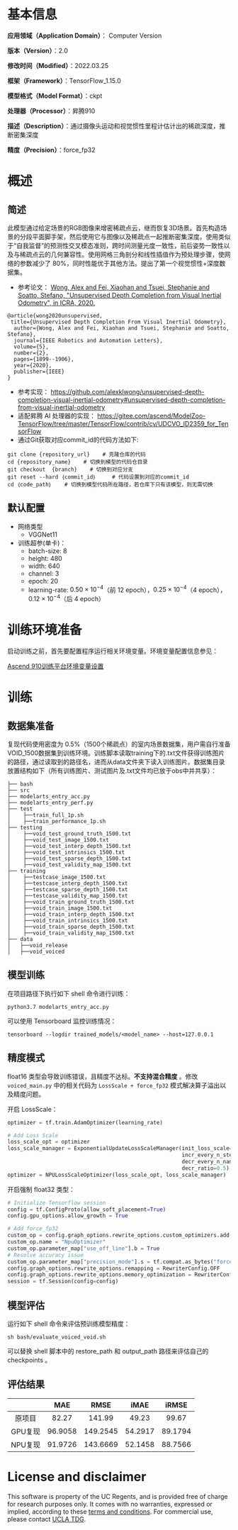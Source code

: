 # 基本信息

**应用领域（Application Domain）**： Computer Version

**版本（Version）**：2.0

**修改时间（Modified）**：2022.03.25

**框架（Framework）**：TensorFlow_1.15.0

**模型格式（Model Format）**：ckpt

**处理器（Processor）**：昇腾910

**描述（Description）**：通过摄像头运动和视觉惯性里程计估计出的稀疏深度，推断密集深度

**精度（Precision）**：force_fp32

# 概述

## 简述

此模型通过给定场景的RGB图像来增密稀疏点云，继而恢复3D场景。首先构造场景的分段平面脚手架，然后使用它与图像以及稀疏点一起推断密集深度。使用类似于“自我监督”的预测性交叉模态准则，跨时间测量光度一致性，前后姿势一致性以及与稀疏点云的几何兼容性。使用网格三角剖分和线性插值作为预处理步骤，使网络的参数减少了 80%，同时性能优于其他方法。提出了第一个视觉惯性+深度数据集。
* 参考论文：
[Wong, Alex and Fei, Xiaohan and Tsuei, Stephanie and Soatto, Stefano, "Unsupervised Depth Completion from Visual Inertial Odometry", in ICRA, 2020.](https://arxiv.org/pdf/1905.08616.pdf)
```
@article{wong2020unsupervised,
 title={Unsupervised Depth Completion From Visual Inertial Odometry},
  author={Wong, Alex and Fei, Xiaohan and Tsuei, Stephanie and Soatto, Stefano},
  journal={IEEE Robotics and Automation Letters},
  volume={5},
  number={2},
  pages={1899--1906},
  year={2020},
  publisher={IEEE}
}
```
* 参考实现：
https://github.com/alexklwong/unsupervised-depth-completion-visual-inertial-odometry#unsupervised-depth-completion-from-visual-inertial-odometry
* 适配昇腾 AI 处理器的实现：
https://gitee.com/ascend/ModelZoo-TensorFlow/tree/master/TensorFlow/contrib/cv/UDCVO_ID2359_for_TensorFlow
* 通过Git获取对应commit_id的代码方法如下: 
```
git clone {repository_url}    # 克隆仓库的代码  
cd {repository_name}    # 切换到模型的代码仓目录  
git checkout  {branch}    # 切换到对应分支  
git reset --hard ｛commit_id｝     # 代码设置到对应的commit_id  
cd ｛code_path｝    # 切换到模型代码所在路径，若仓库下只有该模型，则无需切换
```
## 默认配置

* 网络类型
   * VGGNet11
* 训练超参(单卡)：
   * batch-size: 8
   * height: 480
   * width: 640
   * channel: 3
   * epoch: 20
   * learning-rate: $0.50\times10^{-4}$（前 12 epoch），$0.25\times10^{-4}$（4 epoch），$0.12\times10^{-4}$（后 4 epoch）

# 训练环境准备

启动训练之前，首先要配置程序运行相关环境变量。环境变量配置信息参见：

[Ascend 910训练平台环境变量设置](https://gitee.com/ascend/modelzoo/wikis/Ascend%20910%E8%AE%AD%E7%BB%83%E5%B9%B3%E5%8F%B0%E7%8E%AF%E5%A2%83%E5%8F%98%E9%87%8F%E8%AE%BE%E7%BD%AE?sort_id=3148819)

# 训练

## 数据集准备

复现代码使用密度为 0.5%（1500个稀疏点）的室内场景数据集，用户需自行准备VOID_1500数据集到训练环境。训练脚本读取training下的.txt文件获得训练图片的路径，通过读取到的路径名，进而从data文件夹下读入训练图片。数据集目录放置结构如下（所有训练图片、测试图片及.txt文件均已放于obs中并共享）：

```
├── bash
├── src
├── modelarts_entry_acc.py
├── modelarts_entry_perf.py
├── test
│    ├──train_full_1p.sh
│    ├──train_performance_1p.sh
├── testing
│    ├──void_test_ground_truth_1500.txt
│    ├──void_test_image_1500.txt
│    ├──void_test_interp_depth_1500.txt
│    ├──void_test_intrinsics_1500.txt
│    ├──void_test_sparse_depth_1500.txt
│    ├──void_test_validity_map_1500.txt
├── training
│    ├──testcase_image_1500.txt
│    ├──testcase_interp_depth_1500.txt
│    ├──testcase_sparse_depth_1500.txt
│    ├──testcase_validity_map_1500.txt
│    ├──void_train_ground_truth_1500.txt
│    ├──void_train_image_1500.txt
│    ├──void_train_interp_depth_1500.txt
│    ├──void_train_intrinsics_1500.txt
│    ├──void_train_sparse_depth_1500.txt
│    ├──void_train_validity_map_1500.txt
├── data
│   ├──void_release
│   ├──void_voiced
```



## 模型训练

在项目路径下执行如下 shell 命令进行训练：
```
python3.7 modelarts_entry_acc.py
```

可以使用 Tensorboard 监控训练情况：
```
tensorboard --logdir trained_models/<model_name> --host=127.0.0.1
```

## 精度模式

float16 类型会导致训练错误，且精度不达标。**不支持混合精度** 。修改 `voiced_main.py` 中的相关代码为 `LossScale + force_fp32` 模式解决算子溢出以及精度问题。

开启 LossScale：

```python
optimizer = tf.train.AdamOptimizer(learning_rate)

# Add Loss Scale
loss_scale_opt = optimizer
loss_scale_manager = ExponentialUpdateLossScaleManager(init_loss_scale=2 ** 32,
                                                       incr_every_n_steps=1000,
                                                       decr_every_n_nan_or_inf=2,
                                                       decr_ratio=0.5)
optimizer = NPULossScaleOptimizer(loss_scale_opt, loss_scale_manager)
```

开启强制 float32 类型：

```python
# Initialize Tensorflow session
config = tf.ConfigProto(allow_soft_placement=True)
config.gpu_options.allow_growth = True

# Add force_fp32
custom_op = config.graph_options.rewrite_options.custom_optimizers.add()
custom_op.name = "NpuOptimizer"
custom_op.parameter_map["use_off_line"].b = True
# Resolve accuracy issue
custom_op.parameter_map["precision_mode"].s = tf.compat.as_bytes("force_fp32")
config.graph_options.rewrite_options.remapping = RewriterConfig.OFF
config.graph_options.rewrite_options.memory_optimization = RewriterConfig.OFF
session = tf.Session(config=config)

```



## 模型评估

运行如下 shell 命令来评估预训练模型精度：
```
sh bash/evaluate_voiced_void.sh
```

可以替换 shell 脚本中的 restore_path 和 output_path 路径来评估自己的 checkpoints 。

## 评估结果

|         |   MAE   | RMSE     | iMAE    | iRMSE   |
| :-----: | :-----: | :-----: | :-----: | :-----: |
| 原项目  |  82.27  | 141.99   | 49.23   | 99.67   |
| GPU复现 | 96.9058 | 149.2545 | 54.2917 | 89.1794 |
| NPU复现 | 91.9726 | 143.6669 | 52.1458 | 88.7566 |

# License and disclaimer

This software is property of the UC Regents, and is provided free of charge for research purposes only. It comes with no warranties, expressed or implied, according to these [terms and conditions](license). For commercial use, please contact [UCLA TDG](https://tdg.ucla.edu).